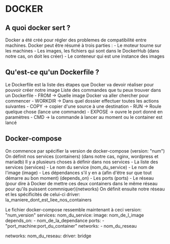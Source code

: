 # DOCKER

## A quoi docker sert ?
Docker a été créé pour régler des problemes de compatibilité entre machines.
Docker peut être résumé à trois parties :
	- Le moteur tourne sur les machines
	- Les images, les fichiers qui sont dans le DockerHub (dans notre cas, on doit les créer)
	- Le conteneur qui est une instance des images

## Qu'est-ce qu'un Dockerfile ?
Le Dockerfile est la liste des étapes que Docker va devoir réaliser pour pouvoir créer notre image
Liste des commandes que tu peux trouver dans un Dockerfile
	- FROM -> Quelle image Docker va aller chercher pour commencer
	- WORKDIR -> Dans quel dossier effectuer toutes les actions suivantes
	- COPY -> copier d'une source à une destination
	- RUN -> Roule quelque chose (lance une commande)
	- EXPOSE -> ouvre le port donné en paramètres
	- CMD -> la commande à lancer au moment ou le container est lancé

## Docker-compose
On commence par spécifier la version de docker-compose (version: "num")
On définit nos services (containers) (dans notre cas, nginx, wordpress et mariadb)
Il y a plusieurs choses à définir dans nos services
	- La liste des services (services)
	- Le nom du service (nom_du_service)
	- Le nom de l'image (image)
	- Les dépendances s'il y en a (afin d'être sur que tout démarre au bon moment) (depends_on)
	- Les ports (ports)
	- Le réseau (pour dire à Docker de mettre ces deux containers dans le même réseau pour qu'ils puissent commniquer)(networks)
On définit ensuite notre réseau et les spécificités de celui-ci
driver: la_maniere_dont_est_liee_nos_containers


Le fichier docker-compose ressemble maintenant à ceci
version: "num_version"
services:
	nom_du_service:
		image: nom_de_l_image
		depends_on:
			- nom_de_la_dependance
		ports:
			- "port_machine:port_du_container"
		networks:
			- nom_du_reseau

networks:
	nom_du_reseau:
		driver: bridge
